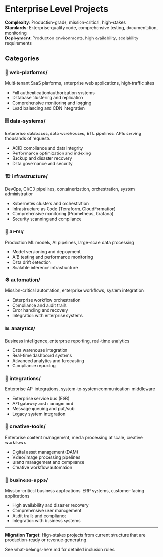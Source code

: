 # Enterprise Level Projects

**Complexity**: Production-grade, mission-critical, high-stakes  
**Standards**: Enterprise-quality code, comprehensive testing, documentation, monitoring  
**Deployment**: Production environments, high availability, scalability requirements

## Categories

### 📱 web-platforms/
Multi-tenant SaaS platforms, enterprise web applications, high-traffic sites
- Full authentication/authorization systems
- Database clustering and replication
- Comprehensive monitoring and logging
- Load balancing and CDN integration

### 🗄️ data-systems/
Enterprise databases, data warehouses, ETL pipelines, APIs serving thousands of requests
- ACID compliance and data integrity
- Performance optimization and indexing
- Backup and disaster recovery
- Data governance and security

### 🏗️ infrastructure/
DevOps, CI/CD pipelines, containerization, orchestration, system administration
- Kubernetes clusters and orchestration
- Infrastructure as Code (Terraform, CloudFormation)
- Comprehensive monitoring (Prometheus, Grafana)
- Security scanning and compliance

### 🤖 ai-ml/
Production ML models, AI pipelines, large-scale data processing
- Model versioning and deployment
- A/B testing and performance monitoring
- Data drift detection
- Scalable inference infrastructure

### ⚙️ automation/
Mission-critical automation, enterprise workflows, system integration
- Enterprise workflow orchestration
- Compliance and audit trails
- Error handling and recovery
- Integration with enterprise systems

### 📊 analytics/
Business intelligence, enterprise reporting, real-time analytics
- Data warehouse integration
- Real-time dashboard systems
- Advanced analytics and forecasting
- Compliance reporting

### 🔌 integrations/
Enterprise API integrations, system-to-system communication, middleware
- Enterprise service bus (ESB)
- API gateway and management
- Message queuing and pub/sub
- Legacy system integration

### 🎨 creative-tools/
Enterprise content management, media processing at scale, creative workflows
- Digital asset management (DAM)
- Video/image processing pipelines
- Brand management and compliance
- Creative workflow automation

### 💼 business-apps/
Mission-critical business applications, ERP systems, customer-facing applications
- High availability and disaster recovery
- Comprehensive user management
- Audit trails and compliance
- Integration with business systems

---

**Migration Target**: High-stakes projects from current structure that are production-ready or revenue-generating.

See what-belongs-here.md for detailed inclusion rules.

